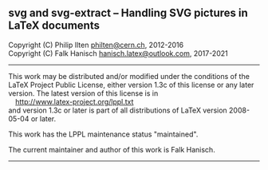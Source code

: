 
 svg and svg-extract &ndash; Handling SVG pictures in LaTeX documents
----------------------------------------------------------------------------

 Copyright (C) Philip Ilten <philten@cern.ch>, 2012-2016<br>
 Copyright (C) Falk Hanisch <hanisch.latex@outlook.com>, 2017-2021

----------------------------------------------------------------------------

 This work may be distributed and/or modified under the conditions of the
 LaTeX Project Public License, either version 1.3c of this license or
 any later version. The latest version of this license is in<br>
 &emsp;http://www.latex-project.org/lppl.txt<br>
 and version 1.3c or later is part of all distributions of
 LaTeX version 2008-05-04 or later.
 
 This work has the LPPL maintenance status "maintained".
 
 The current maintainer and author of this work is Falk Hanisch.

----------------------------------------------------------------------------
